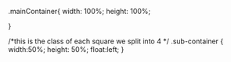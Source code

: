.mainContainer{
    width: 100%;
    height: 100%;

}

/*this is the class of each square we split into 4 */
.sub-container
{
    width:50%;
    height: 50%;
    float:left;
}
